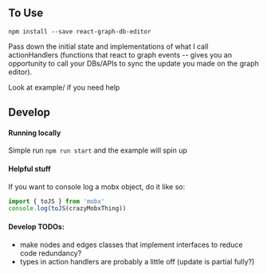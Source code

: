 ## To Use

`npm install --save react-graph-db-editor`

Pass down the initial state and implementations of what I call actionHandlers (functions that react to graph events -- gives you an opportunity to call your DBs/APIs to sync the update you made on the graph editor).

Look at example/ if you need help

## Develop

#### Running locally

Simple run `npm run start` and the example will spin up

#### Helpful stuff

If you want to console log a mobx object, do it like so:

```javascript
import { toJS } from 'mobx'
console.log(toJS(crazyMobxThing))
```

#### Develop TODOs:

- make nodes and edges classes that implement interfaces to reduce code redundancy?
- types in action handlers are probably a little off (update is partial fully?)
